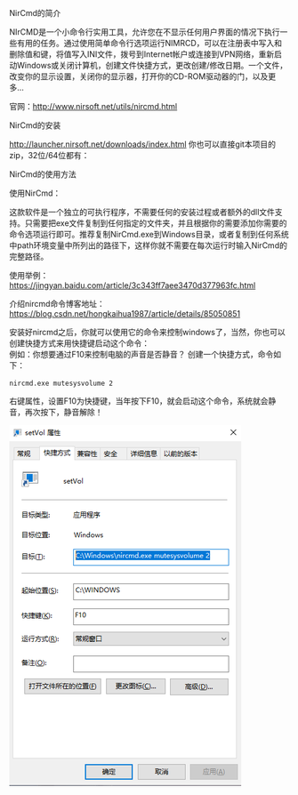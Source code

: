 NirCmd的简介

NIrCMD是一个小命令行实用工具，允许您在不显示任何用户界面的情况下执行一些有用的任务。通过使用简单命令行选项运行NIMRCD，可以在注册表中写入和删除值和键，将值写入INI文件，拨号到Internet帐户或连接到VPN网络，重新启动Windows或关闭计算机，创建文件快捷方式，更改创建/修改日期。一个文件，改变你的显示设置，关闭你的显示器，打开你的CD-ROM驱动器的门，以及更多…

官网：http://www.nirsoft.net/utils/nircmd.html

NirCmd的安装

http://launcher.nirsoft.net/downloads/index.html 
你也可以直接git本项目的zip，32位/64位都有：  

NirCmd的使用方法

使用NirCmd：

这款软件是一个独立的可执行程序，不需要任何的安装过程或者额外的dll文件支持。只需要把exe文件复制到任何指定的文件夹，并且根据你的需要添加你需要的命令选项运行即可。推荐复制NirCmd.exe到Windows目录，或者复制到任何系统中path环境变量中所列出的路径下，这样你就不需要在每次运行时输入NirCmd的完整路径。

使用举例：https://jingyan.baidu.com/article/3c343ff7aee3470d377963fc.html

介绍nircmd命令博客地址： https://blog.csdn.net/hongkaihua1987/article/details/85050851


安装好nircmd之后，你就可以使用它的命令来控制windows了，当然，你也可以创建快捷方式来用快捷键启动这个命令：  
例如：你想要通过F10来控制电脑的声音是否静音？
创建一个快捷方式，命令如下：  
```
nircmd.exe mutesysvolume 2
```

右键属性，设置F10为快捷键，当年按下F10，就会启动这个命令，系统就会静音，再次按下，静音解除！

![cmd-markdown-logo](https://github.com/lianchua/windows-shortcuts/blob/main/images/demo.png)

